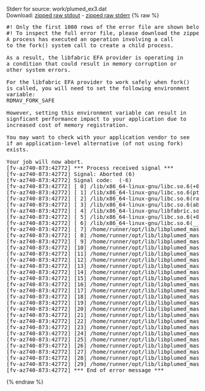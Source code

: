 Stderr for source:  work/plumed_ex3.dat   
Download: [zipped raw stdout](plumed_ex3.dat.plumed_master.stdout.txt.zip) - [zipped raw stderr](plumed_ex3.dat.plumed_master.stderr.txt.zip) 
{% raw %}
<pre>
#! Only the first 1000 rows of the error file are shown below
#! To inspect the full error file, please download the zipped raw stderr file above
A process has executed an operation involving a call
to the fork() system call to create a child process.

As a result, the libfabric EFA provider is operating in
a condition that could result in memory corruption or
other system errors.

For the libfabric EFA provider to work safely when fork()
is called, you will need to set the following environment
variable:
RDMAV_FORK_SAFE

However, setting this environment variable can result in
signficant performance impact to your application due to
increased cost of memory registration.

You may want to check with your application vendor to see
if an application-level alternative (of not using fork)
exists.

Your job will now abort.
[fv-az740-873:42772] *** Process received signal ***
[fv-az740-873:42772] Signal: Aborted (6)
[fv-az740-873:42772] Signal code:  (-6)
[fv-az740-873:42772] [ 0] /lib/x86_64-linux-gnu/libc.so.6(+0x42520)[0x7fd79b042520]
[fv-az740-873:42772] [ 1] /lib/x86_64-linux-gnu/libc.so.6(pthread_kill+0x12c)[0x7fd79b0969fc]
[fv-az740-873:42772] [ 2] /lib/x86_64-linux-gnu/libc.so.6(raise+0x16)[0x7fd79b042476]
[fv-az740-873:42772] [ 3] /lib/x86_64-linux-gnu/libc.so.6(abort+0xd3)[0x7fd79b0287f3]
[fv-az740-873:42772] [ 4] /lib/x86_64-linux-gnu/libfabric.so.1(+0x76b4e)[0x7fd784126b4e]
[fv-az740-873:42772] [ 5] /lib/x86_64-linux-gnu/libc.so.6(+0xeaf48)[0x7fd79b0eaf48]
[fv-az740-873:42772] [ 6] /lib/x86_64-linux-gnu/libc.so.6(__libc_fork+0x71)[0x7fd79b0ea711]
[fv-az740-873:42772] [ 7] /home/runner/opt/lib/libplumed_masterKernel.so(_ZN4PLMD10SubprocessC2ERKNSt7__cxx1112basic_stringIcSt11char_traitsIcESaIcEEE+0xc1)[0x7fd79c785301]
[fv-az740-873:42772] [ 8] /home/runner/opt/lib/libplumed_masterKernel.so(_ZN4PLMD14GenericMolInfo15interpretSymbolERKNSt7__cxx1112basic_stringIcSt11char_traitsIcESaIcEEERSt6vectorINS_10AtomNumberESaISA_EE+0x162b)[0x7fd79c0556bb]
[fv-az740-873:42772] [ 9] /home/runner/opt/lib/libplumed_masterKernel.so(_ZN4PLMD15ActionAtomistic17interpretAtomListERSt6vectorINSt7__cxx1112basic_stringIcSt11char_traitsIcESaIcEEESaIS7_EERKS1_IPNS_5ValueESaISC_EEPNS_6ActionERS1_INS_10AtomNumberESaISJ_EE+0x6c1)[0x7fd79bfdc941]
[fv-az740-873:42772] [10] /home/runner/opt/lib/libplumed_masterKernel.so(_ZN4PLMD15ActionAtomistic13parseAtomListERKNSt7__cxx1112basic_stringIcSt11char_traitsIcESaIcEEEiRSt6vectorINS_10AtomNumberESaISA_EE+0x10d)[0x7fd79bfddebd]
[fv-az740-873:42772] [11] /home/runner/opt/lib/libplumed_masterKernel.so(_ZN4PLMD6colvar8GyrationC1ERKNS_13ActionOptionsE+0x103)[0x7fd79bf44f13]
[fv-az740-873:42772] [12] /home/runner/opt/lib/libplumed_masterKernel.so(_ZN4PLMD18ActionRegistrationINS_6colvar8GyrationEE6createERKNS_13ActionOptionsE+0x27)[0x7fd79bf48057]
[fv-az740-873:42772] [13] /home/runner/opt/lib/libplumed_masterKernel.so(_ZN4PLMD14ActionRegister6createERKSt6vectorIPvSaIS2_EERKNS_13ActionOptionsE+0x3f9)[0x7fd79bfe12e9]
[fv-az740-873:42772] [14] /home/runner/opt/lib/libplumed_masterKernel.so(_ZN4PLMD10PlumedMain14readInputWordsERKSt6vectorINSt7__cxx1112basic_stringIcSt11char_traitsIcESaIcEEESaIS7_EERKb+0x2da)[0x7fd79c068caa]
[fv-az740-873:42772] [15] /home/runner/opt/lib/libplumed_masterKernel.so(_ZN4PLMD10PlumedMain13readInputLineERKNSt7__cxx1112basic_stringIcSt11char_traitsIcESaIcEEERKb+0xba)[0x7fd79c06906a]
[fv-az740-873:42772] [16] /home/runner/opt/lib/libplumed_masterKernel.so(_ZN4PLMD14ActionShortcut13readInputLineERKNSt7__cxx1112basic_stringIcSt11char_traitsIcESaIcEEEb+0x2d3)[0x7fd79bfecea3]
[fv-az740-873:42772] [17] /home/runner/opt/lib/libplumed_masterKernel.so(_ZN4PLMD6colvar16GyrationShortcutC1ERKNS_13ActionOptionsE+0x538)[0x7fd79bf4e248]
[fv-az740-873:42772] [18] /home/runner/opt/lib/libplumed_masterKernel.so(_ZN4PLMD18ActionRegistrationINS_6colvar16GyrationShortcutEE6createERKNS_13ActionOptionsE+0x27)[0x7fd79bf52a17]
[fv-az740-873:42772] [19] /home/runner/opt/lib/libplumed_masterKernel.so(_ZN4PLMD14ActionRegister6createERKSt6vectorIPvSaIS2_EERKNS_13ActionOptionsE+0x3f9)[0x7fd79bfe12e9]
[fv-az740-873:42772] [20] /home/runner/opt/lib/libplumed_masterKernel.so(_ZN4PLMD10PlumedMain14readInputWordsERKSt6vectorINSt7__cxx1112basic_stringIcSt11char_traitsIcESaIcEEESaIS7_EERKb+0x2da)[0x7fd79c068caa]
[fv-az740-873:42772] [21] /home/runner/opt/lib/libplumed_masterKernel.so(_ZN4PLMD10PlumedMain13readInputFileERNS_5IFileE+0x5c)[0x7fd79c06945c]
[fv-az740-873:42772] [22] /home/runner/opt/lib/libplumed_masterKernel.so(_ZN4PLMD10PlumedMain13readInputFileERKNSt7__cxx1112basic_stringIcSt11char_traitsIcESaIcEEE+0x9f)[0x7fd79c06eb6f]
[fv-az740-873:42772] [23] /home/runner/opt/lib/libplumed_masterKernel.so(_ZN4PLMD10PlumedMain4initEv+0xb6a)[0x7fd79c06f74a]
[fv-az740-873:42772] [24] /home/runner/opt/lib/libplumed_masterKernel.so(_ZN4PLMD10PlumedMain3cmdESt17basic_string_viewIcSt11char_traitsIcEERKNS_11TypesafePtrE+0x29bf)[0x7fd79c0726ef]
[fv-az740-873:42772] [25] /home/runner/opt/lib/libplumed_masterKernel.so(_ZN4PLMD7cltools6DriverIdE4mainEP8_IO_FILES4_RNS_12CommunicatorE+0x2b2a)[0x7fd79bd5680a]
[fv-az740-873:42772] [26] /home/runner/opt/lib/libplumed_masterKernel.so(_ZN4PLMD10CLToolMain3runEiPPcP8_IO_FILES4_RNS_12CommunicatorE+0x7d2)[0x7fd79c024782]
[fv-az740-873:42772] [27] /home/runner/opt/lib/libplumed_masterKernel.so(_ZN4PLMD10CLToolMain3cmdESt17basic_string_viewIcSt11char_traitsIcEERKNS_11TypesafePtrE+0x53e)[0x7fd79c0271ee]
[fv-az740-873:42772] [28] /home/runner/opt/lib/libplumed_masterKernel.so(_ZN4PLMD10PlumedMain3cmdESt17basic_string_viewIcSt11char_traitsIcEERKNS_11TypesafePtrE+0x12d4)[0x7fd79c071004]
[fv-az740-873:42772] [29] /home/runner/opt/lib/libplumed_masterKernel.so(+0x87a6e1)[0x7fd79c07a6e1]
[fv-az740-873:42772] *** End of error message ***
</pre>
{% endraw %}

